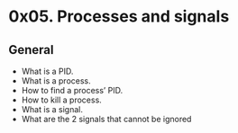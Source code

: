 # 0x05. Processes and signals

## General
- What is a PID.
- What is a process.
- How to find a process’ PID.
- How to kill a process.
- What is a signal.
- What are the 2 signals that cannot be ignored
